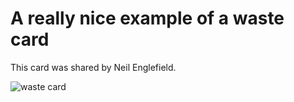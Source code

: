 # A really nice example of a waste card

This card was shared by Neil Englefield. 

![waste card](waste-card-example.png)

